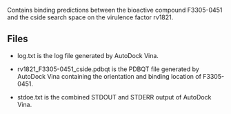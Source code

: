 Contains binding predictions between the bioactive compound F3305-0451 and the cside search space on the virulence factor rv1821.

## Files

- log.txt is the log file generated by AutoDock Vina.

- rv1821_F3305-0451_cside.pdbqt is the PDBQT file generated by AutoDock Vina containing the orientation and binding location of F3305-0451.

- stdoe.txt is the combined STDOUT and STDERR output of AutoDock Vina.

